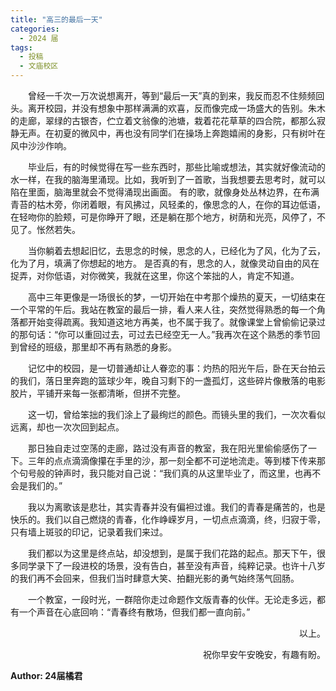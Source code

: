 ```yaml
---
title: "高三的最后一天"
categories:
  - 2024 届
tags:
  - 投稿
  - 文庙校区 
---
```


&emsp;&emsp;曾经一千次一万次说想离开，等到“最后一天”真的到来，我反而忍不住频频回头。离开校园，并没有想象中那样满满的欢喜，反而像完成一场盛大的告别。朱木的走廊，翠绿的古银杏，伫立着文翁像的池塘，栽着花花草草的四合院，都那么寂静无声。在初夏的微风中，再也没有同学们在操场上奔跑嬉闹的身影，只有树叶在风中沙沙作响。

&emsp;&emsp;毕业后，有的时候觉得在写一些东西时，那些比喻或想法，其实就好像流动的水一样，在我的脑海里涌现。比如，我听到了一首歌，当我想要去思考时，就可以陷在里面，脑海里就会不觉得涌现出画面。 有的歌，就像身处丛林边界，在布满青苔的枯木旁，你闭着眼，有风拂过，风轻柔的，像思念的人，在你的耳边低语，在轻吻你的脸颊，可是你睁开了眼，还是躺在那个地方，树荫和光亮，风停了，不见了。怅然若失。

&emsp;&emsp;当你躺着去想起旧忆，去思念的时候，思念的人，已经化为了风，化为了云，化为了月，填满了你想起的地方。 是否真的有，思念的人，就像灵动自由的风在捉弄，对你低语，对你微笑，我就在这里，你这个笨拙的人，肯定不知道。

&emsp;&emsp;高中三年更像是一场很长的梦，一切开始在中考那个燥热的夏天，一切结束在一个平常的午后。我站在教室的最后一排，看人来人往，突然觉得熟悉的每一个角落都开始变得疏离。我知道这地方再美，也不属于我了。就像课堂上曾偷偷记录过的那句话：“你可以重回过去，可过去已经空无一人。”我再次在这个熟悉的季节回到曾经的班级，那里却不再有熟悉的身影。

&emsp;&emsp;记忆中的校园，是一切普通却让人眷恋的事：灼热的阳光午后，卧在天台拍云的我们，落日里奔跑的篮球少年，晚自习剩下的一盏孤灯，这些碎片像散落的电影胶片，平铺开来每一张都清晰，但拼不完整。

&emsp;&emsp;这一切，曾给笨拙的我们涂上了最绚烂的颜色。而镜头里的我们，一次次看似远离，却也一次次回到起点。

&emsp;&emsp;那日独自走过空荡的走廊，路过没有声音的教室，我在阳光里偷偷感伤了一下。三年的点点滴滴像攥在手里的沙，那一刻全都不可逆地流走。等到楼下传来那个句号般的钟声时，我只能对自己说：“我们真的从这里毕业了，而这里，也再不会是我们的。”

&emsp;&emsp;我以为离歌该是悲壮，其实青春并没有偏袒过谁。我们的青春是痛苦的，也是快乐的。我们以自己燃烧的青春，化作峥嵘岁月，一切点点滴滴，终，归寂于零，只有墙上斑驳的印记，记录着我们来过。

&emsp;&emsp;我们都以为这里是终点站，却没想到，是属于我们花路的起点。那天下午，很多同学录下了一段进校的场景，没有告白，甚至没有声音，纯粹记录。也许十八岁的我们再不会回来，但我们当时肆意大笑、拍翻光影的勇气始终荡气回肠。

&emsp;&emsp;一个教室，一段时光，一群陪你走过命题作文版青春的伙伴。无论走多远，都有一个声音在心底回响：“青春终有散场，但我们都一直向前。”

<p align="right">以上。</p>

<p align="right">祝你早安午安晚安，有趣有盼。</p>

**Author: 24届橘君** 
